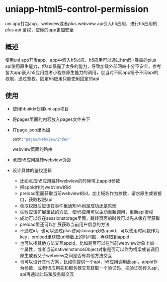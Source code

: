 # uniapp-html5-control-permission
uni app打包app，webview或者plus webview api引入h5应用，进行h5应用的plus api 鉴权，使你的app更加安全



## **概述**

使用uni app开发app，app中嵌入h5以应，h5应用可以通过html5+暴露的plus api使用原生能力，但api暴露了太多的能力，导致加载外部网站十分不安全，参考各大app嵌入h5应用或者小程序原生能力的调用，应当对不同app授予不同api的权限，通过鉴权，固定h5应用只能使用固定的api



## 使用

- 使用hbuildx创建uni app项目

- 将pages里面的内容放入pages文件夹下

- 在page.json里添加

  ```javascript
  path:"pages/webview/index"
  ```

  webview页面的路由

- 点击h5应用跳转webview页面

- 设计具体的鉴权逻辑

  - 比如点击h5应用跳转webview的时候带上appid参数
  - 把appid作为webview的id
  - preload里面获取当前webview的id，加上域名作为参数，请求原生或者接口，获取权限api
  - 获取权限后应该在事件里通知h5用是成功还是失败
  - 失败应该扩展重试的方法，使h5应用可以主动重新调用，重新api授权
  - 成功可以存在sessionstorage里面，跳转页面的时候可以先从缓存里获取
  - preload里还可以扩展获取当前用户信息的方法
  - 不通过id，也可以通过plus访问storage获取appid，可以使用时间戳作为key，proload里获取url参数上的时间戳，再获取到appid
  - 也可以找其他方法交互appid，比如是否可以在当前webview对象上加一个属性，或者当前nativeInstanceObject对象是否可以作为桥梁或者调用原生或者父子webview之间是否有其他方法交互
  - 也可以设计其他方案，比如你提供一个api，h5应用调用此api，appid作为参数，或者h5应用先和服务器交互获取一个验证码，把验证码传入api，api再通过此码和服务器交互

